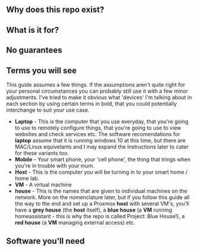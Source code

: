 ## Why does this repo exist?

## What is it for?

## No guarantees

## Terms you will see

This guide assumes a few things.  If the assumptions aren't quite right for your personal circumstances you can probably still use it with a few minor adjustments.  I've tried to make it obvious what 'devices' I'm talking about in each section by using certain terms in bold, that you could potentially interchange to suit your use case.

 - **Laptop** - This is the computer that you use everyday, that you're going to use to remotely configure things, that you're going to use to view websites and check services etc.  The software recomendations for **laptop** assume that it is running windows 10 at this time, but there are MAC/Linux equivelants and I may expand the instructions later to cater for these variants too.
 - **Mobile** - Your smart phone, your 'cell phone', the thing that trings when you're in trouble with your mum.
 - **Host** - This is the computer you will be turning in to your smart home / home lab.
 - **VM** - A virtual machine 
 - **<colour> house** - This is the names that are given to individual machines on the network.  More on the nomenclature later, but if you follow this guide all the way to the end and set up a Proxmox **host** with several VM's, you'll have a **grey house** (the **host** itself), a **blue house** (a **VM** running homeassistant - this is why the repo is called Project: Blue House!), a **red house** (a **VM** managing external access) etc.





## Software you'll need

